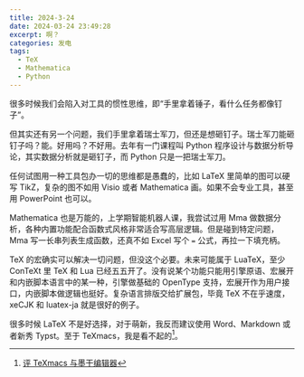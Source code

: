 ```yaml
---
title: 2024-3-24
date: 2024-03-24 23:49:28
excerpt: 啊？
categories: 发电
tags:
  - TeX
  - Mathematica
  - Python
---
```


很多时候我们会陷入对工具的惯性思维，即“手里拿着锤子，看什么任务都像钉子”。

但其实还有另一个问题，我们手里拿着瑞士军刀，但还是想砸钉子。瑞士军刀能砸钉子吗？能。好用吗？不好用。去年有一门课程叫 Python 程序设计与数据分析导论，其实数据分析就是砸钉子，而 Python 只是一把瑞士军刀。

任何试图用一种工具包办一切的思维都是愚蠢的，比如 LaTeX 里简单的图可以硬写 TikZ，复杂的图不如用 Visio 或者 Mathematica 画。如果不会专业工具，甚至用 PowerPoint 也可以。

Mathematica 也是万能的，上学期智能机器人课，我尝试过用 Mma 做数据分析，各种内置功能配合函数式风格非常适合写高层逻辑。但是碰到特定问题，Mma 写一长串列表生成函数，还真不如 Excel 写个 `=` 公式，再拉一下填充柄。

TeX 的宏确实可以解决一切问题，但没这个必要。未来可能属于 LuaTeX，至少 ConTeXt 里 TeX 和 Lua 已经五五开了。没有说某个功能只能用引擎原语、宏展开和内嵌脚本语言中的某一种，引擎做基础的 OpenType 支持，宏展开作为用户接口，内嵌脚本做逻辑也挺好。复杂语言排版交给扩展包，毕竟 TeX 不在乎速度，xeCJK 和 luatex-ja 就是很好的例子。

很多时候 LaTeX 不是好选择，对于萌新，我反而建议使用 Word、Markdown 或者新秀 Typst。至于 TeXmacs，我是看不起的[^1]。

[^1]: [评 TeXmacs 与墨干编辑器](/posts/comments-on-texmacs-and-mogan-editor)

